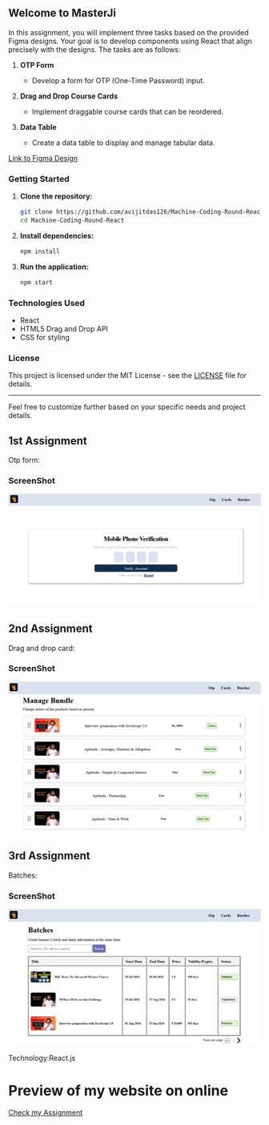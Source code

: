

## Welcome to MasterJi

In this assignment, you will implement three tasks based on the provided Figma designs. Your goal is to develop components using React that align precisely with the designs. The tasks are as follows:

1. **OTP Form**
   - Develop a form for OTP (One-Time Password) input.

2. **Drag and Drop Course Cards**
   - Implement draggable course cards that can be reordered.

3. **Data Table**
   - Create a data table to display and manage tabular data.

[Link to Figma Design](https://www.figma.com/design/Q6WXf1sbhMReexH4wuzeod/MasterJi-assignments?node-id=15-265&t=wgcIGUj8cYmfyyYf-0) 

### Getting Started

1. **Clone the repository:**
   ```bash
   git clone https://github.com/avijitdas126/Machine-Coding-Round-React-.git
   cd Machine-Coding-Round-React
   ```

2. **Install dependencies:**
   ```bash
   npm install
   ```

3. **Run the application:**
   ```bash
   npm start
   ```

### Technologies Used

- React
- HTML5 Drag and Drop API
- CSS for styling

### License

This project is licensed under the MIT License - see the [LICENSE](LICENSE) file for details.

---

Feel free to customize further based on your specific needs and project details.

## 1st Assignment

Otp form:
### ScreenShot

![ScreenShot of Otp](<public/Screenshot 2024-07-24 at 23-14-59 Assignment.png>)

## 2nd Assignment

 Drag and drop card:
### ScreenShot

![ScreenShot of card](<public/Screenshot 2024-07-24 at 23-15-23 Assignment.png>)

## 3rd Assignment

 Batches:
### ScreenShot

![ScreenShot of card](<public/Screenshot 2024-07-24 at 23-15-40 Assignment.png>)

Technology:React.js

# Preview of my website on online

<a href="">Check my Assignment</a>

